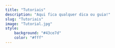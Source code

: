 ```yaml
---
title: "Tutoriais"
description: "Aqui fica qualquer dica ou guia!"
slug: "Tutoriais"
image: "Tutorial.jpg"
style:
    background: "#43ce7d"
    color: "#fff"
---
```

